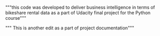 """this code was developed to deliver business intelligence in terms of bikeshare
rental data as a part of Udacity final project for the Python course"""

""" This is another edit as a part of project documentation"""
